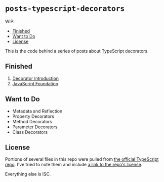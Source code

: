 # `posts-typescript-decorators`

WIP.

<!-- MarkdownTOC -->

- [Finished](#finished)
- [Want to Do](#wanttodo)
- [License](#license)

<!-- /MarkdownTOC -->
This is the code behind a series of posts about TypeScript decorators.

## Finished

1. [Decorator Introduction](https://blog.wizardsoftheweb.pro/typescript-decorators-introduction)
2. [JavaScript Foundation](https://blog.wizardsoftheweb.pro/typescript-decorators-javascript-foundation)

## Want to Do

* Metadata and Reflection
* Property Decorators
* Method Decorators
* Parameter Decorators
* Class Decorators

## License

Portions of several files in this repo were pulled from [the official TypeScript repo](https://github.com/Microsoft/TypeScript). I've tried to note them and include [a link to the repo's license](https://github.com/Microsoft/TypeScript/blob/master/LICENSE.txt).

Everything else is ISC.
